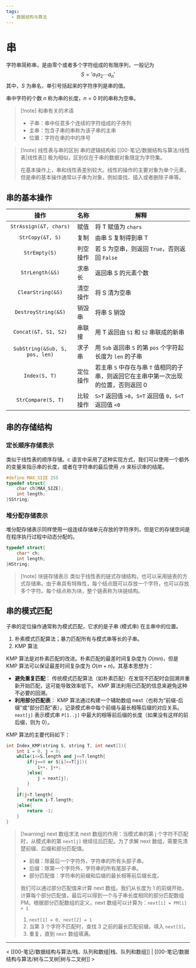```yaml
---
tags:
  - 数据结构与算法
---
```


# 串

字符串简称串，是由零个或者多个字符组成的有限序列，一般记为
$$
S=\text{'}a_{1}a_{2}\cdots a_{n}\text{'}
$$
其中，$S$ 为串名，单引号括起来的字符序列是串的值。

串中字符的个数 $n$ 称为串的长度，$n=0$ 时的串称为空串。

> [!note] 和串有关的术语
> - 子串：串中任意多个连续的字符组成的子序列
> - 主串：包含子串的串称为该子串的主串
> - 位置：字符在串的中的序号

> [!note] 线性表与串的区别
> 串的逻辑结构和 [[00-笔记/数据结构与算法/线性表|线性表]] 极为相似，区别仅在于串的数据对象限定为字符集。
>
> 在基本操作上，串和线性表差别较大。线性的操作的主要对象为单个元素，但是串的基本操作通常以子串为对象，例如查找、插入或者删除子串等。

## 串的基本操作

|               操作               | 名称   | 解释                                               |
| :----------------------------: | ---- | ------------------------------------------------ |
|     `StrAssign(&T, chars)`     | 赋值   | 将 T 赋值为 `chars`                                  |
|        `StrCopy(&T, S)`        | 复制   | 由串 S 复制得到串 T                                     |
|         `StrEmpty(S)`          | 判空操作 | 若 S 为空串，则返回 `True`，否则返回 `False`                  |
|        `StrLength(&S)`         | 求串长  | 返回串 S 的元素个数                                      |
|       `ClearString(&S)`        | 清空操作 | 将 S 清为空串                                         |
|      `DestroyString(&S)`       | 销毁串  | 将串 S 销毁                                          |
|      `Concat(&T, S1, S2)`      | 串联接  | 用 T 返回由 `S1` 和 `S2` 串联成的新串                       |
| `SubString(&Sub, S, pos, len)` | 求子串  | 用 `Sub` 返回串 `S` 的第 `pos` 个字符起长度为 `len` 的子串       |
|         `Index(S, T)`          | 定位操作 | 若主串 `S` 中存在与串 `T` 值相同的子串，则返回它在主串中第一次出现的位置，否则返回 0 |
|       `StrCompare(S, T)`       | 比较操作 | `S>T` 返回值 `>0`，`S=T` 返回值 `0`，`S<T` 返回值 `<0`      |

## 串的存储结构

### 定长顺序存储表示

类似于线性表的顺序存储。c 语言中采用了这种实现方式，我们可以使用一个额外的变量来指示串的长度，或者在字符串的最后使用 `/0` 来标识串的结尾。
```cpp
#define MAX_SIZE 255
typedef struct{
	char ch[MAX_SIZE];
	int length;
}SString;
```

### 堆分配存储表示

堆分配存储表示同样使用一组连续存储单元存放的字符序列，但是它的存储空间是在程序执行过程中动态分配的。
```cpp
typedef struct{
	char* ch;
	int length;
}HString;
```

> [!note] 块链存储表示
> 类似于线性表的链式存储结构，也可以采用链表的方式存储串。由于串具有特殊性，每个结点既可以存放一个字符，也可以存放多个字符。每个结点称为块，整个链表称为块链结构。

## 串的模式匹配

子串的定位操作通常称为模式匹配，它求的是子串 (模式串) 在主串中的位置。
1. 朴素模式匹配算法；暴力匹配所有与模式串等长的子串。
2. KMP 算法

KMP 算法是对朴素匹配的改进。朴素匹配的最差时间复杂度为 $O(mn)$，但是 KMP 算法可以保证最差时间复杂度为 $O(m+n)$。其基本思想为：
- **避免重复匹配**： 传统模式匹配算法（如朴素匹配）在发现不匹配时会回溯并重新开始匹配，这可能导致效率低下。 KMP 算法利用已匹配的信息来避免这种不必要的回溯。
- **利用部分匹配表**： KMP 算法通过构建一个辅助数组 next（也称为“前缀-后缀”或“部分匹配”表），记录模式串中每个前缀与最长相等后缀的对应关系。
`next[j]` 表示模式串 `P[1..j]` 中最大的相等前后缀的长度（如果没有这样的前后缀，则为 0）。

KMP 算法的主要代码如下：
```cpp
int Index_KMP(string S, string T, int next[]){
	int i = 0, j = 0;
	while(i<=S.length and j<=T.length{
		if(j==0 or S[i]==T[j]){
			i++, j++;
		}else{
			j = next[j];
		}
	}
	if(j>T.length{
		return i-T.length;
	}else{
		return -1;
	}
}
```

> [!warning] next 数组求法
> next 数组的作用：当模式串的第 j 个字符不匹配时，从模式串的第 `next[j]` 继续往后匹配。为了求解 next 数组，需要先清楚前缀、后缀和部分匹配值。
> - 前缀：除最后一个字符外，字符串的所有头部子串。
> - 后缀：除第一个字符外，字符串的所有尾部子串。
> - 部分匹配值：字符串的前缀和后缀的最长相等前后缀长度。
>
> 我们可以通过部分匹配值来计算 next 数组。我们从长度为 1 的前缀开始，计算每个部分匹配值，最后可以得到一个与子串长度相同的部分匹配数组 PM。根据部分匹配数组的定义，next 数组可以计算为：`next[i] = PM[i] + 1`
> 1. `next[1] = 0, next[2] = 1`
> 2. 当第 3 个字符不匹配时，查找 3 之前的最长匹配前缀，填入 `next[3]`。
> 3. 重复，直到 `next` 数组填满。

---
< [[00-笔记/数据结构与算法/栈、队列和数组|栈、队列和数组]] | [[00-笔记/数据结构与算法/树与二叉树|树与二叉树]] >
